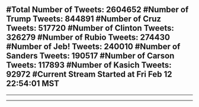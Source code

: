 #Total Number of Tweets: 2604652 
#Number of Trump Tweets: 844891
#Number of Cruz Tweets: 517720
#Number of Clinton Tweets: 326279
#Number of Rubio Tweets: 274430
#Number of Jeb! Tweets: 240010
#Number of Sanders Tweets: 190517
#Number of Carson Tweets: 117893
#Number of Kasich Tweets: 92972
#Current Stream Started at Fri Feb 12 22:54:01 MST
---
---
---
